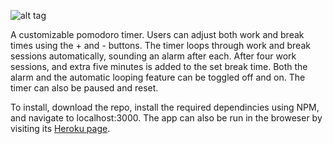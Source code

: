 ![alt tag](http://i.imgur.com/gE7UtzX.png)

A customizable pomodoro timer. Users can adjust both work and break times using the + and - buttons. The timer loops through work and break sessions automatically, sounding an alarm after each. After four work sessions, and extra five minutes is added to the set break time. Both the alarm and the automatic looping feature can be toggled off and on. The timer can also be paused and reset.

To install, download the repo, install the required dependincies using NPM, and navigate to localhost:3000. The app can also be run in the broweser by visiting its [Heroku page](custompomodoro.herokuapp.com).